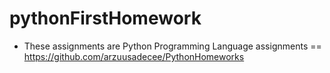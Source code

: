 # pythonFirstHomework

- These assignments are Python Programming Language assignments == https://github.com/arzuusadecee/PythonHomeworks
